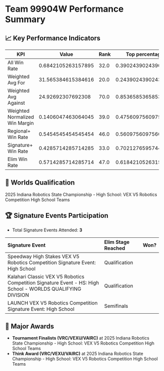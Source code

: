 # Team 99904W Performance Summary

## 📈 Key Performance Indicators
| KPI | Value | Rank | Top percentage |
| --- | ----- | ---- | ----- |
| All Win Rate | 0.6842105263157895 | 32.0 | 0.3902439024390244 |
| Weighted Avg For | 31.565384615384616 | 20.0 | 0.24390243902439024 |
| Weighted Avg Against | 24.92692307692308 | 70.0 | 0.8536585365853658 |
| Weighted Normalized Win Margin | 0.1406047463064045 | 39.0 | 0.47560975609756095 |
| Regional+ Win Rate | 0.5454545454545454 | 46.0 | 0.5609756097560976 |
| Signature+ Win Rate | 0.4285714285714285 | 33.0 | 0.7021276595744681 |
| Elim Win Rate | 0.5714285714285714 | 47.0 | 0.618421052631579 |


## 🎯 Worlds Qualification
2025 Indiana Robotics State Championship - High School: VEX V5 Robotics Competition High School Teams

## 🏆 Signature Events Participation
- Total Signature Events Attended: **3**

| Signature Event | Elim Stage Reached | Won? |
|:----------------|:-------------------|:----|
| Speedway High Stakes VEX V5 Robotics Competition Signature Event: High School | Qualification |  |
| Kalahari Classic VEX V5 Robotics Competition Signature Event - HS: High School - WORLDS QUALIFYING DIVISION | Qualification |  |
| LAUNCH VEX V5 Robotics Competition Signature Event: High School | Semifinals |  |


## 🥇 Major Awards
- **Tournament Finalists (VRC/VEXU/VAIRC)** at 2025 Indiana Robotics State Championship - High School: VEX V5 Robotics Competition High School Teams
- **Think Award (VRC/VEXU/VAIRC)** at 2025 Indiana Robotics State Championship - High School: VEX V5 Robotics Competition High School Teams

